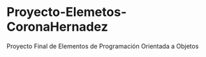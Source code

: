 # Proyecto-Elemetos-CoronaHernadez
Proyecto Final de Elementos de Programación Orientada a Objetos 
